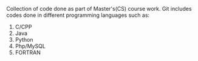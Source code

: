 Collection of code done as part of Master's(CS) course work.
Git includes codes done in different programming languages such as:

1. C/CPP
2. Java
3. Python
4. Php/MySQL
5. FORTRAN
